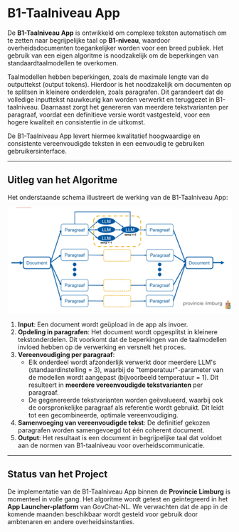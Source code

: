 # B1-Taalniveau App

De **B1-Taalniveau App** is ontwikkeld om complexe teksten automatisch om te zetten naar begrijpelijke taal op **B1-niveau**, waardoor overheidsdocumenten toegankelijker worden voor een breed publiek. Het gebruik van een eigen algoritme is noodzakelijk om de beperkingen van standaardtaalmodellen te overkomen.  

Taalmodellen hebben beperkingen, zoals de maximale lengte van de outputtekst (output tokens). Hierdoor is het noodzakelijk om documenten op te splitsen in kleinere onderdelen, zoals paragrafen. Dit garandeert dat de volledige inputtekst nauwkeurig kan worden verwerkt en teruggezet in B1-taalniveau. Daarnaast zorgt het genereren van meerdere tekstvarianten per paragraaf, voordat een definitieve versie wordt vastgesteld, voor een hogere kwaliteit en consistentie in de uitkomst.

De B1-Taalniveau App levert hiermee kwalitatief hoogwaardige en consistente vereenvoudigde teksten in een eenvoudig te gebruiken gebruikersinterface.

---

## Uitleg van het Algoritme

Het onderstaande schema illustreert de werking van de B1-Taalniveau App:

![Algoritme Workflow](b1-taalniveau.png)

1. **Input**: Een document wordt geüpload in de app als invoer.
2. **Opdeling in paragrafen**: Het document wordt opgesplitst in kleinere tekstonderdelen. Dit voorkomt dat de beperkingen van de taalmodellen invloed hebben op de verwerking en versnelt het proces.
3. **Vereenvoudiging per paragraaf**:
   - Elk onderdeel wordt afzonderlijk verwerkt door meerdere LLM's (standaardinstelling = 3), waarbij de "temperatuur"-parameter van de modellen wordt aangepast (bijvoorbeeld temperatuur = 1). Dit resulteert in **meerdere vereenvoudigde tekstvarianten** per paragraaf.
   - De gegenereerde tekstvarianten worden geëvalueerd, waarbij ook de oorspronkelijke paragraaf als referentie wordt gebruikt. Dit leidt tot een gecombineerde, optimale vereenvoudiging.
4. **Samenvoeging van vereenvoudigde tekst**: De definitief gekozen paragrafen worden samengevoegd tot één coherent document.
5. **Output**: Het resultaat is een document in begrijpelijke taal dat voldoet aan de normen van B1-taalniveau voor overheidscommunicatie.
---

## Status van het Project

De implementatie van de B1-Taalniveau App binnen de **Provincie Limburg** is momenteel in volle gang. Het algoritme wordt getest en geïntegreerd in het **App Launcher-platform** van GovChat-NL. We verwachten dat de app in de komende maanden beschikbaar wordt gesteld voor gebruik door ambtenaren en andere overheidsinstanties.
